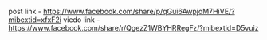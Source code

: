 post link - https://www.facebook.com/share/p/qGui6AwpjoM7HiVE/?mibextid=xfxF2i
viedo link - https://www.facebook.com/share/r/QgezZ1WBYHRRegFz/?mibextid=D5vuiz

